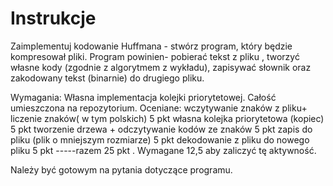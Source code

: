 # Instrukcje
Zaimplementuj kodowanie Huffmana - stwórz program, który będzie kompresował pliki.
Program powinien- pobierać tekst z pliku , tworzyć własne kody (zgodnie z algorytmem z wykładu), zapisywać słownik oraz zakodowany tekst (binarnie) do drugiego pliku.

Wymagania:
Własna implementacja kolejki priorytetowej.
Całość umieszczona na  repozytorium.
Oceniane:
wczytywanie znaków z pliku+ liczenie znaków( w tym polskich) 5 pkt
własna kolejka priorytetowa (kopiec) 5 pkt
tworzenie drzewa + odczytywanie kodów ze znaków 5 pkt
zapis do pliku (plik o mniejszym rozmiarze) 5 pkt
dekodowanie z pliku do nowego pliku 5 pkt
-----razem 25 pkt .
 Wymagane  12,5 aby zaliczyć tę aktywność.

Należy być gotowym na pytania dotyczące programu.
